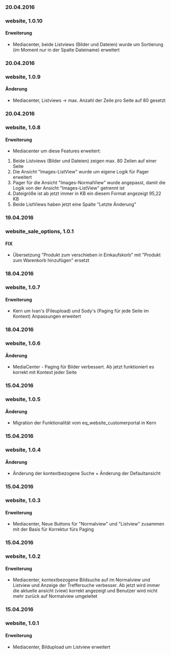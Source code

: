### 20.04.2016
### website, 1.0.10
#### Erweiterung
- Mediacenter, beide Listviews (Bilder und Dateien) wurde um Sortierung (im Moment nur in der Spalte Dateiname) erweitert 

### 20.04.2016
### website, 1.0.9
#### Änderung
- Mediacenter, Listviews -> max. Anzahl der Zeile pro Seite auf 80 gesetzt

### 20.04.2016
### website, 1.0.8
#### Erweiterung
- Mediacenter um diese Features erweitert:
1. Beide Listviews (Bilder und Dateien) zeigen max. 80 Zeilen auf einer Seite
2. Die Ansicht "Images-ListView" wurde um eigene Logik für Pager erweitert
3. Pager für die Ansicht "Images-NormalView" wurde angepasst, damit die Logik von der Ansicht "Images-ListView" getrennt ist
4. Dateigröße ist ab jetzt immer in KB ein diesem Format angezeigt 95,22 KB
5. Beide ListViews haben jetzt eine Spalte "Letzte Änderung"

### 19.04.2016
### website_sale_options, 1.0.1
#### FIX
- Übersetzung "Produkt zum verschieben in Einkaufskorb" mit "Produkt zum Warenkorb hinzufügen" ersetzt

### 18.04.2016
### website, 1.0.7
#### Erweiterung
- Kern um Ivan's (Fileupload) und Sody's (Paging für jede Seite im Kontext) Anpassungen erweitert

### 18.04.2016
### website, 1.0.6
#### Änderung
- MediaCenter - Paging für Bilder verbessert. Ab jetzt funktioniert es korrekt mit Kontext jeder Seite

### 15.04.2016
### website, 1.0.5
#### Änderung
- Migration der Funktionalität vom eq_website_customerportal in Kern

### 15.04.2016
### website, 1.0.4
#### Änderung
- Änderung der kontextbezogene Suche + Änderung der Defaultansicht

### 15.04.2016
### website, 1.0.3
#### Erweiterung
- Mediacenter, Neue Buttons für "Normalview" und "Listview" zusammen mit der Basis für Korrektur fürs Paging

### 15.04.2016
### website, 1.0.2
#### Erweiterung
- Mediacenter, kontextbezogene Bildsuche auf im Normalview und Listview und Anzeige der Treffersuche verbesser. Ab jetzt wird immer die aktuelle ansicht (view) korrekt angezeigt und Benutzer wird nicht mehr zurück auf Normalview umgeleitet

### 15.04.2016
### website, 1.0.1
#### Erweiterung
- Mediacenter, Bildupload um Listview erweitert
